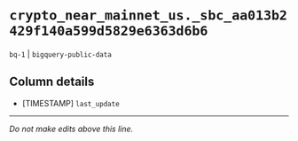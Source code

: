 # `crypto_near_mainnet_us._sbc_aa013b2429f140a599d5829e6363d6b6`
`bq-1` | `bigquery-public-data`

## Column details
* [TIMESTAMP] `last_update`

-------------------------------------------------------------------------------
*Do not make edits above this line.*

